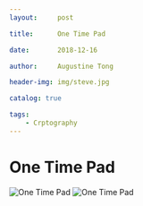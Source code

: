 ```yaml
---
layout:     post

title:      One Time Pad

date:       2018-12-16

author:     Augustine Tong

header-img: img/steve.jpg

catalog: true

tags:
    - Crptography
---
```


# One Time Pad
![One Time Pad](img/crpytography/OPT_Concept.png)
![One Time Pad](img/crpytography/OPT_P0.png)
